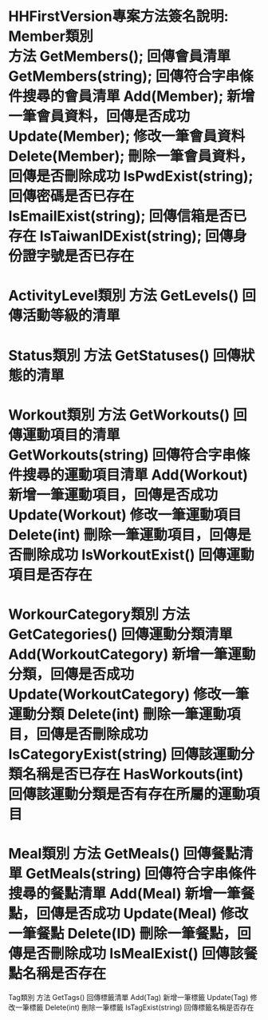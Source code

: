 HHFirstVersion專案方法簽名說明:
Member類別	
方法
GetMembers();
回傳會員清單
GetMembers(string);
回傳符合字串條件搜尋的會員清單
Add(Member);
新增一筆會員資料，回傳是否成功
Update(Member);
修改一筆會員資料
Delete(Member);
刪除一筆會員資料，回傳是否刪除成功
IsPwdExist(string);
回傳密碼是否已存在
IsEmailExist(string);
回傳信箱是否已存在
IsTaiwanIDExist(string);
回傳身份證字號是否已存在
================================
ActivityLevel類別
方法
GetLevels()
回傳活動等級的清單
================================
Status類別
方法
GetStatuses()
回傳狀態的清單
================================
Workout類別
方法
GetWorkouts() 
回傳運動項目的清單
GetWorkouts(string) 
回傳符合字串條件搜尋的運動項目清單
Add(Workout)
新增一筆運動項目，回傳是否成功
Update(Workout)
修改一筆運動項目
Delete(int)
刪除一筆運動項目，回傳是否刪除成功
IsWorkoutExist()
回傳運動項目是否存在
================================
WorkourCategory類別
方法
GetCategories()
回傳運動分類清單
Add(WorkoutCategory)
新增一筆運動分類，回傳是否成功
Update(WorkoutCategory)
修改一筆運動分類
Delete(int)
刪除一筆運動項目，回傳是否刪除成功
IsCategoryExist(string)
回傳該運動分類名稱是否已存在
HasWorkouts(int)
回傳該運動分類是否有存在所屬的運動項目
================================
Meal類別
方法
GetMeals()
回傳餐點清單
GetMeals(string)
回傳符合字串條件搜尋的餐點清單
Add(Meal)
新增一筆餐點，回傳是否成功
Update(Meal)
修改一筆餐點
Delete(ID)
刪除一筆餐點，回傳是否刪除成功
IsMealExist()
回傳該餐點名稱是否存在
================================
Tag類別
方法
GetTags()
回傳標籤清單
Add(Tag)
新增一筆標籤
Update(Tag)
修改一筆標籤
Delete(int)
刪除一筆標籤
IsTagExist(string)
回傳標籤名稱是否存在



